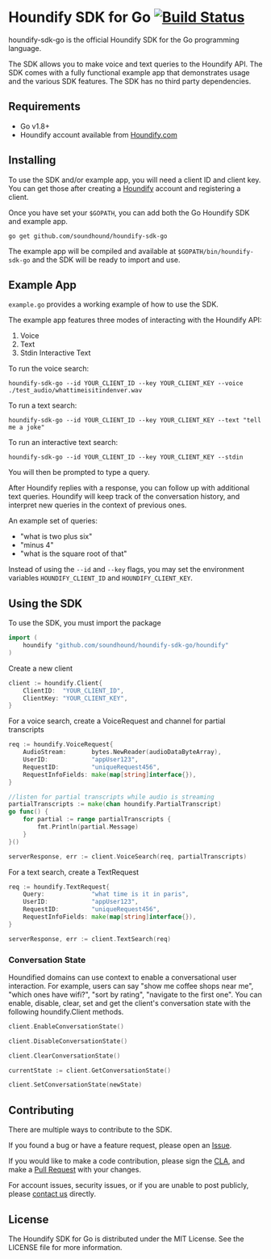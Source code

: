 # Houndify SDK for Go [![Build Status](https://travis-ci.org/soundhound/houndify-sdk-go.svg?branch=master)](https://travis-ci.org/soundhound/houndify-sdk-go)

houndify-sdk-go is the official Houndify SDK for the Go programming language.

The SDK allows you to make voice and text queries to the Houndify API. The SDK comes with a fully functional example app that demonstrates usage and the various SDK features. The SDK has no third party dependencies.

## Requirements

- Go v1.8+
- Houndify account available from [Houndify.com](https://www.houndify.com)

## Installing

To use the SDK and/or example app, you will need a client ID and client key. You can get those after creating a [Houndify](https://www.houndify.com) account and registering a client.

Once you have set your `$GOPATH`, you can add both the Go Houndify SDK and example app.

```
go get github.com/soundhound/houndify-sdk-go
```

The example app will be compiled and available at `$GOPATH/bin/houndify-sdk-go` and the SDK will be ready to import and use.

## Example App

`example.go` provides a working example of how to use the SDK.

The example app features three modes of interacting with the Houndify API:

1. Voice
2. Text
3. Stdin Interactive Text

To run the voice search:

```
houndify-sdk-go --id YOUR_CLIENT_ID --key YOUR_CLIENT_KEY --voice ./test_audio/whattimeisitindenver.wav
```

To run a text search:

```
houndify-sdk-go --id YOUR_CLIENT_ID --key YOUR_CLIENT_KEY --text "tell me a joke"
```

To run an interactive text search:

```
houndify-sdk-go --id YOUR_CLIENT_ID --key YOUR_CLIENT_KEY --stdin
```

You will then be prompted to type a query.

After Houndify replies with a response, you can follow up with additional text queries. Houndify will keep track of the conversation history, and interpret new queries in the context of previous ones.

An example set of queries:
 - "what is two plus six"
 - "minus 4"
 - "what is the square root of that"

Instead of using the `--id` and `--key` flags, you may set the environment variables `HOUNDIFY_CLIENT_ID` and `HOUNDIFY_CLIENT_KEY`.

## Using the SDK

To use the SDK, you must import the package

```go
import (
    houndify "github.com/soundhound/houndify-sdk-go/houndify"
)
```

Create a new client

```go
client := houndify.Client{
    ClientID:  "YOUR_CLIENT_ID",
    ClientKey: "YOUR_CLIENT_KEY",
}
```

For a voice search, create a VoiceRequest and channel for partial transcripts

```go
req := houndify.VoiceRequest{
    AudioStream:       bytes.NewReader(audioDataByteArray),
    UserID:            "appUser123",
    RequestID:         "uniqueRequest456",
    RequestInfoFields: make(map[string]interface{}),
}

//listen for partial transcripts while audio is streaming
partialTranscripts := make(chan houndify.PartialTranscript)
go func() {
    for partial := range partialTranscripts {
        fmt.Println(partial.Message)
    }
}()

serverResponse, err := client.VoiceSearch(req, partialTranscripts)
```

For a text search, create a TextRequest

```go
req := houndify.TextRequest{
    Query:             "what time is it in paris",
    UserID:            "appUser123",
    RequestID:         "uniqueRequest456",
    RequestInfoFields: make(map[string]interface{}),
}

serverResponse, err := client.TextSearch(req)
```

### Conversation State

Houndified domains can use context to enable a conversational user interaction. For example, users can say "show me coffee shops near me", "which ones have wifi?", "sort by rating", "navigate to the first one". You can enable, disable, clear, set and get the client's conversation state with the following houndify.Client methods.

```go
client.EnableConversationState()

client.DisableConversationState()

client.ClearConversationState()

currentState := client.GetConversationState()

client.SetConversationState(newState)
```

## Contributing

There are multiple ways to contribute to the SDK.

If you found a bug or have a feature request, please open an [Issue](https://github.com/soundhound/houndify-sdk-go/issues).

If you would like to make a code contribution, please sign the [CLA](https://cla-assistant.io/soundhound/houndify-sdk-go), and make a [Pull Request](https://github.com/soundhound/houndify-sdk-go/pulls) with your changes.

For account issues, security issues, or if you are unable to post publicly, please [contact us](https://www.houndify.com/contact) directly.

## License

The Houndify SDK for Go is distributed under the MIT License. See the LICENSE file for more information.
